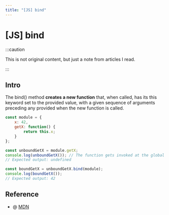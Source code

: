 ```yaml
---
title: "[JS] bind"
---
```


# [JS] bind

:::caution

This is not original content, but just a note from articles I read.

:::

## Intro

The bind() method **creates a new function** that, when called, has its this keyword set to the provided value, with a given sequence of arguments preceding any provided when the new function is called.

```javascript
const module = {
    x: 42,
    getX: function() {
        return this.x;
    }
};

const unboundGetX = module.getX;
console.log(unboundGetX()); // The function gets invoked at the global scope
// Expected output: undefined

const boundGetX = unboundGetX.bind(module);
console.log(boundGetX());
// Expected output: 42

```

## Reference

+ @ [MDN](https://developer.mozilla.org/en-US/docs/Web/JavaScript/Reference/Global_Objects/Function/bind)
